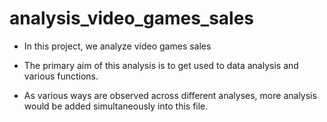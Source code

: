 # analysis_video_games_sales

- In this project, we analyze video games sales

- The primary aim of this analysis is to get used to data analysis and various functions.

- As various ways are observed across different analyses, more analysis would be added simultaneously into this file.
